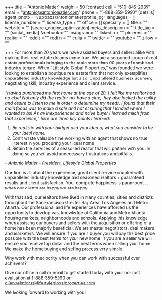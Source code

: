 +++
title = "Antonio Matier"
weight = 50
[contact]
cell = "510-846-2935"
email = "antonio@antoniomatier.com"
phone = "1-888-359-5990"
[details]
agent_photo = "/uploads/antoniomatierprofile.jpg"
languages = []
license_number = ""
license_type = ""
office = []
specialty = []
title = ""
website = ""
[search_engine_optimization]
meta_description = ""
title_tag = ""
[social_media]
facebook = ""
instagram = ""
linkedin = ""
pinterest = ""
realtor = ""
reddit = ""
redfin = ""
trulia = ""
twitter = ""
youtube = ""
zillow = ""

+++
For more than 20 years we have assisted buyers and sellers alike with making their real estate dreams come true. We are a seasoned group of real estate professionals bringing to the table more than 90 years of combined industry tenure. When “Lifestyle Global Properties,” was founded we were looking to establish a boutique real estate firm that not only exemplifies unparalleled industry knowledge but also: Unparalleled business acumen, negotiating skill, industry experience and client service.

_“Having purchased my first home at the age of 20, I felt like my realtor had no clue! Not only did the realtor not have a clue, they also lacked the ability and desire to listen to me in order to determine my needs. I found that their main focus was to make a sale and not ensuring that I landed where I wanted to be! As an inexperienced and naive buyer I learned much from that experience,” here are three key points I learned:_

1. _Be realistic with your budget and your idea of what you consider to be your ideal home._
2. Don’t waste valuable time working with an agent that shows no true interest in you procuring your ideal home
3. Retain the services of a seasoned realtor that will partner with you. In doing so you will avoid unnecessary frustrations and pitfalls.

 _- Antonio Matier - President, Lifestyle Global Properties_

Our firm is all about the experience, great client service coupled with unparalleled industry knowledge and seasoned realtors = guaranteed results and client satisfaction. Your complete happiness is paramount . . . when our clients are happy we are happy!

With that said, our realtors have lived in many counties, cities and districts throughout the San Francisco Greater Bay Area, Los Angeles and Metro Atlanta. Our professional and life experiences have afforded us the opportunity to develop vast knowledge of California and Metro Atlanta housing markets, neighborhoods and schools. Applying this knowledge when assisting our buyers and sellers with the acquisition or offering of a home has been majorly beneficial. We are master negotiators, deal makers and marketers. We will ensure if you are a buyer you will pay the best price possible with the best terms for your new home. If you are a seller we will ensure you receive top dollar and the best terms when selling your home. We make the home buying and selling process very simple.

Why work with mediocrity when you can work with successful over achievers?

Give our office a call or email to get started today with your no-cost evaluation at [1-888-359-5990](tel:1-888-359-5990) or [clientrelations@lifestyleglobalproperties.com](mailto:clientrelations@lifestyleglobalproperties.com)

We looking forward to working with you!